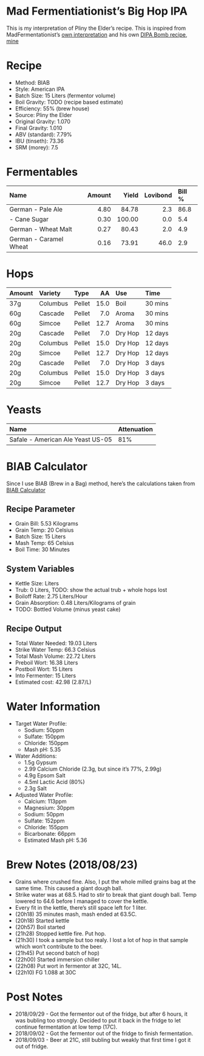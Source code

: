 Mad Fermentiationist’s Big Hop IPA
================

This is my interpretation of Pliny the Elder’s recipe. This is inspired
from MadFermentationist’s [own
interpretation](https://www.themadfermentationist.com/2010/12/pliny-younger-clone-recipe.html)
and his own [DIPA Bomb
recipe](https://www.themadfermentationist.com/2010/02/big-ipa-recipe-1-lb-of-hops.html),
[mine](https://www.brewersfriend.com/homebrew/recipe/view/686156/imperial-ipa-almost-)

# Recipe

  - Method: BIAB
  - Style: American IPA
  - Batch Size: 15 Liters (fermentor volume)  
  - Boil Gravity: TODO (recipe based estimate)  
  - Efficiency: 55% (brew house)  
  - Source: Pliny the Elder
  - Original Gravity: 1.070
  - Final Gravity: 1.010
  - ABV (standard): 7.79%
  - IBU (tinseth): 73.36
  - SRM (morey): 7.5

# Fermentables

| Name                   | Amount |  Yield | Lovibond | Bill % |
| :--------------------- | -----: | -----: | -------: | :----- |
| German - Pale Ale      |   4.80 |  84.78 |      2.3 | 86.8   |
| \- Cane Sugar          |   0.30 | 100.00 |      0.0 | 5.4    |
| German - Wheat Malt    |   0.27 |  80.43 |      2.0 | 4.9    |
| German - Caramel Wheat |   0.16 |  73.91 |     46.0 | 2.9    |

# Hops

| Amount | Variety  | Type   |   AA | Use     | Time    |
| :----- | :------- | :----- | ---: | :------ | :------ |
| 37g    | Columbus | Pellet | 15.0 | Boil    | 30 mins |
| 60g    | Cascade  | Pellet |  7.0 | Aroma   | 30 mins |
| 60g    | Simcoe   | Pellet | 12.7 | Aroma   | 30 mins |
| 20g    | Cascade  | Pellet |  7.0 | Dry Hop | 12 days |
| 20g    | Columbus | Pellet | 15.0 | Dry Hop | 12 days |
| 20g    | Simcoe   | Pellet | 12.7 | Dry Hop | 12 days |
| 20g    | Cascade  | Pellet |  7.0 | Dry Hop | 3 days  |
| 20g    | Columbus | Pellet | 15.0 | Dry Hop | 3 days  |
| 20g    | Simcoe   | Pellet | 12.7 | Dry Hop | 3 days  |

# Yeasts

| Name                              | Attenuation |
| :-------------------------------- | :---------- |
| Safale - American Ale Yeast US-05 | 81%         |

# BIAB Calculator

Since I use BIAB (Brew in a Bag) method, here’s the calculations taken
from [BIAB Calculator](http://www.biabcalculator.com/)

## Recipe Parameter

  - Grain Bill: 5.53 Kilograms
  - Grain Temp: 20 Celsius
  - Batch Size: 15 Liters
  - Mash Temp: 65 Celsius
  - Boil Time: 30 Minutes

## System Variables

  - Kettle Size: Liters
  - Trub: 0 Liters, TODO: show the actual trub + whole hops lost
  - Boiloff Rate: 2.75 Liters/Hour
  - Grain Absorption: 0.48 Liters/Kilograms of grain
  - TODO: Bottled Volume (minus yeast cake)

## Recipe Output

  - Total Water Needed: 19.03 Liters
  - Strike Water Temp: 66.3 Celsius
  - Total Mash Volume: 22.72 Liters
  - Preboil Wort: 16.38 Liters
  - Postboil Wort: 15 Liters
  - Into Fermenter: 15 Liters
  - Estimated cost: 42.98 (2.87/L)

# Water Information

  - Target Water Profile:
      - Sodium: 50ppm
      - Sulfate: 150ppm
      - Chloride: 150ppm
      - Mash pH: 5.35
  - Water Additions:
      - 1.5g Gypsum
      - 2.99 Calcium Chloride (2.3g, but since it’s 77%, 2.99g)
      - 4.9g Epsom Salt
      - 4.5ml Lactic Acid (80%)
      - 2.3g Salt
  - Adjusted Water Profile:
      - Calcium: 113ppm
      - Magnesium: 30ppm
      - Sodium: 50ppm
      - Sulfate: 152ppm
      - Chloride: 155ppm
      - Bicarbonate: 66ppm
      - Estimated Mash pH: 5.36

# Brew Notes (2018/08/23)

  - Grains where crushed fine. Also, I put the whole milled grains bag
    at the same time. This caused a giant dough ball.
  - Strike water was at 68.5. Had to stir to break that giant dough
    ball. Temp lowered to 64.6 before I managed to cover the kettle.
  - Every fit in the kettle, there’s still space left for 1 liter.
  - (20h18) 35 minutes mash, mash ended at 63.5C.
  - (20h18) Started kettle
  - (20h57) Boil started
  - (21h28) Stopped kettle fire. Put hop.
  - (21h30) I took a sample but too realy. I lost a lot of hop in that
    sample which won’t contribute to the beer.
  - (21h45) Put second batch of hop)
  - (22h00) Started immersion chiller
  - (22h08) Put wort in fermentor at 32C, 14L.
  - (22h10) FG 1.088 at 30C

# Post Notes

  - 2018/09/29 - Got the fermentor out of the fridge, but after 6 hours,
    it was bubling too strongly. Decided to put it back in the fridge to
    let continue fermentation at low temp (17C).
  - 2018/09/02 - Got the fermentor out of the fridge to finish
    fermentation.
  - 2018/09/03 - Beer at 21C, still bubling but weakly that first time I
    got it out of fridge.
